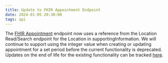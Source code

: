 ```yaml
---
title: Update to FHIR Appointment Endpoint
date: 2024-01-05 20:30:00
tags: api 
---
```


The [FHIR Appointment](/api/appointment) endpoint now uses a reference from the Location Read/Search endpoint for the Location in supportingInformation.  We will continue to support using the integer value when creating or updating appointment for a set period before the current functionality is deprecated. Updates on the end of life for the existing functionality can be tracked [here](/product-updates/upcoming-changes). 